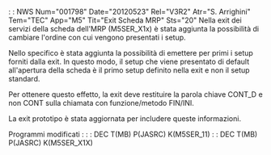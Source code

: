  :  : NWS Num="001798" Date="20120523" Rel="V3R2" Atr="S. Arrighini" Tem="TEC" App="M5" Tit="Exit Scheda MRP" Sts="20"
Nella exit dei servizi della scheda dell'MRP (M5SER_X1x) è stata aggiunta la possibilità di cambiare l'ordine con cui vengono presentati i setup.

Nello specifico è stata aggiunta la possibilità di emettere per primi i setup forniti dalla exit.
In questo modo, il setup che viene presentato di default all'apertura della scheda è il primo setup definito nella exit e non il setup standard.

Per ottenere questo effetto, la exit deve restituire la parola chiave CONT_D e non CONT sulla chiamata con funzione/metodo FIN/INI.

La exit prototipo è stata aggiornata per includere queste informazioni.

Programmi modificati : 
 :  : DEC T(MB) P(JASRC) K(M5SER_11)
 :  : DEC T(MB) P(JASRC) K(M5SER_X1X)
